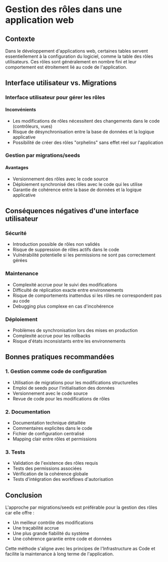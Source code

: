 # Gestion des rôles dans une application web

## Contexte
Dans le développement d'applications web, certaines tables servent essentiellement à la configuration du logiciel, comme la table des rôles utilisateurs. Ces rôles sont généralement en nombre fini et leur comportement est étroitement lié au code de l'application.

## Interface utilisateur vs. Migrations

### Interface utilisateur pour gérer les rôles

#### Inconvénients
- Les modifications de rôles nécessitent des changements dans le code (contrôleurs, vues)
- Risque de désynchronisation entre la base de données et la logique applicative
- Possibilité de créer des rôles "orphelins" sans effet réel sur l'application

### Gestion par migrations/seeds

#### Avantages
- Versionnement des rôles avec le code source
- Déploiement synchronisé des rôles avec le code qui les utilise
- Garantie de cohérence entre la base de données et la logique applicative

## Conséquences négatives d'une interface utilisateur

### Sécurité
- Introduction possible de rôles non validés
- Risque de suppression de rôles actifs dans le code
- Vulnérabilité potentielle si les permissions ne sont pas correctement gérées

### Maintenance
- Complexité accrue pour le suivi des modifications
- Difficulté de réplication exacte entre environnements
- Risque de comportements inattendus si les rôles ne correspondent pas au code
- Debugging plus complexe en cas d'incohérence

### Déploiement
- Problèmes de synchronisation lors des mises en production
- Complexité accrue pour les rollbacks
- Risque d'états inconsistants entre les environnements

## Bonnes pratiques recommandées

### 1. Gestion comme code de configuration
- Utilisation de migrations pour les modifications structurelles
- Emploi de seeds pour l'initialisation des données
- Versionnement avec le code source
- Revue de code pour les modifications de rôles

### 2. Documentation
- Documentation technique détaillée
- Commentaires explicites dans le code
- Fichier de configuration centralisé
- Mapping clair entre rôles et permissions

### 3. Tests
- Validation de l'existence des rôles requis
- Tests des permissions associées
- Vérification de la cohérence globale
- Tests d'intégration des workflows d'autorisation

## Conclusion
L'approche par migrations/seeds est préférable pour la gestion des rôles car elle offre :
- Un meilleur contrôle des modifications
- Une traçabilité accrue
- Une plus grande fiabilité du système
- Une cohérence garantie entre code et données

Cette méthode s'aligne avec les principes de l'Infrastructure as Code et facilite la maintenance à long terme de l'application.
